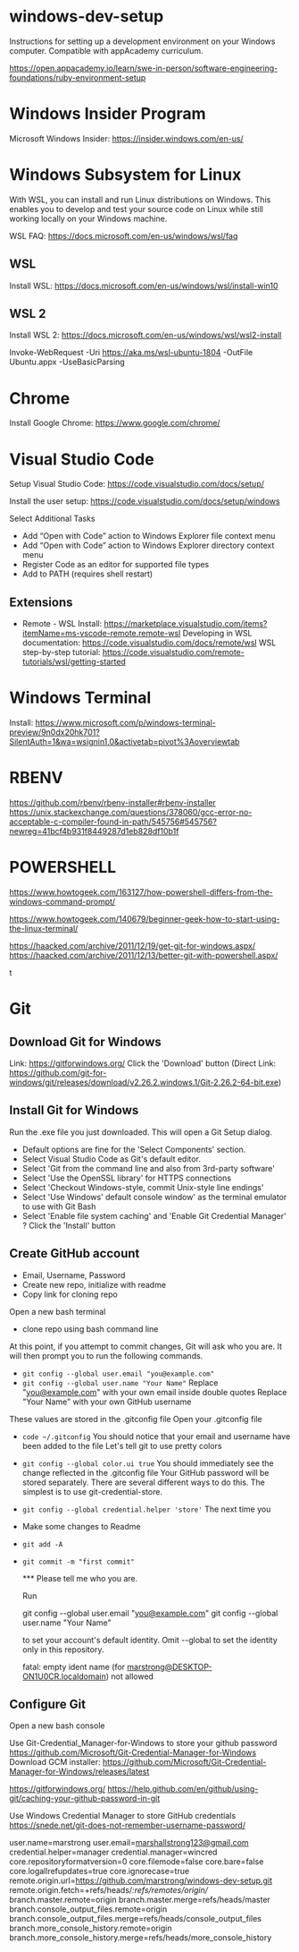 # windows-dev-setup
Instructions for setting up a development environment on your Windows computer. Compatible with appAcademy curriculum.

https://open.appacademy.io/learn/swe-in-person/software-engineering-foundations/ruby-environment-setup



Windows Insider Program
=======================

Microsoft Windows Insider: https://insider.windows.com/en-us/



Windows Subsystem for Linux
===========================
With WSL, you can install and run Linux distributions on Windows. This enables you to develop and test your source code on Linux while still working locally on your Windows machine.

WSL FAQ: https://docs.microsoft.com/en-us/windows/wsl/faq

WSL
---

Install WSL: https://docs.microsoft.com/en-us/windows/wsl/install-win10

WSL 2
-----

Install WSL 2: https://docs.microsoft.com/en-us/windows/wsl/wsl2-install



Invoke-WebRequest -Uri https://aka.ms/wsl-ubuntu-1804 -OutFile Ubuntu.appx -UseBasicParsing



Chrome
======

Install Google Chrome: https://www.google.com/chrome/

Visual Studio Code
=================

Setup Visual Studio Code: https://code.visualstudio.com/docs/setup/

Install the user setup: https://code.visualstudio.com/docs/setup/windows

Select Additional Tasks
+ Add “Open with Code” action to Windows Explorer file context menu
+ Add “Open with Code” action to Windows Explorer directory context menu
+ Register Code as an editor for supported file types
+ Add to PATH (requires shell restart)

Extensions
---------

+ Remote - WSL
Install: https://marketplace.visualstudio.com/items?itemName=ms-vscode-remote.remote-wsl
Developing in WSL documentation: https://code.visualstudio.com/docs/remote/wsl
WSL step-by-step tutorial: https://code.visualstudio.com/remote-tutorials/wsl/getting-started






Windows Terminal
================

Install: https://www.microsoft.com/p/windows-terminal-preview/9n0dx20hk701?SilentAuth=1&wa=wsignin1.0&activetab=pivot%3Aoverviewtab




RBENV
======

https://github.com/rbenv/rbenv-installer#rbenv-installer
https://unix.stackexchange.com/questions/378060/gcc-error-no-acceptable-c-compiler-found-in-path/545756#545756?newreg=41bcf4b931f8449287d1eb828df10b1f




POWERSHELL
======
https://www.howtogeek.com/163127/how-powershell-differs-from-the-windows-command-prompt/

https://www.howtogeek.com/140679/beginner-geek-how-to-start-using-the-linux-terminal/


https://haacked.com/archive/2011/12/19/get-git-for-windows.aspx/
https://haacked.com/archive/2011/12/13/better-git-with-powershell.aspx/

t

Git
===

Download Git for Windows
------------------------
Link: https://gitforwindows.org/
Click the 'Download' button
(Direct Link: https://github.com/git-for-windows/git/releases/download/v2.26.2.windows.1/Git-2.26.2-64-bit.exe)

Install Git for Windows
------------------------
Run the .exe file you just downloaded. This will open a Git Setup dialog.
+ Default options are fine for the 'Select Components' section.
+ Select Visual Studio Code as Git's default editor.
+ Select 'Git from the command line and also from 3rd-party software'
+ Select 'Use the OpenSSL library' for HTTPS connections
+ Select 'Checkout Windows-style, commit Unix-style line endings'
+ Select 'Use Windows' default console window' as the terminal emulator to use with Git Bash
+ Select 'Enable file system caching' and 'Enable Git Credential Manager' ?
Click the 'Install' button

Create GitHub account
---------------------
+ Email, Username, Password
+ Create new repo, initialize with readme
+ Copy link for cloning repo

Open a new bash terminal
+ clone repo using bash command line

At this point, if you attempt to commit changes, Git will ask who you are. It will then prompt you to run the following commands.
+ `git config --global user.email "you@example.com"`
+ `git config --global user.name "Your Name"`
Replace "you@example.com" with your own email inside double quotes
Replace "Your Name" with your own GitHub username

These values are stored in the .gitconfig file
Open your .gitconfig file
+ `code ~/.gitconfig`
You should notice that your email and username have been added to the file
Let's tell git to use pretty colors
+ `git config --global color.ui true`
You should immediately see the change reflected in the .gitconfig file
Your GitHub password will be stored separately. There are several different ways to do this. The simplest is to use git-credential-store.
+ `git config --global credential.helper 'store'`
The next time you 




+ Make some changes to Readme
+ `git add -A`
+ `git commit -m "first commit"`



    *** Please tell me who you are.

    Run

    git config --global user.email "you@example.com"
    git config --global user.name "Your Name"

    to set your account's default identity.
    Omit --global to set the identity only in this repository.

    fatal: empty ident name (for <marstrong@DESKTOP-ON1U0CR.localdomain>) not allowed

Configure Git
------------
Open a new bash console







Use Git-Credential_Manager-for-Windows to store your github password
https://github.com/Microsoft/Git-Credential-Manager-for-Windows
Download GCM installer: https://github.com/Microsoft/Git-Credential-Manager-for-Windows/releases/latest



https://gitforwindows.org/
https://help.github.com/en/github/using-git/caching-your-github-password-in-git

Use Windows Credential Manager to store GitHub credentials
https://snede.net/git-does-not-remember-username-password/



user.name=marstrong
user.email=marshallstrong123@gmail.com
credential.helper=manager
credential.manager=wincred
core.repositoryformatversion=0
core.filemode=false
core.bare=false
core.logallrefupdates=true
core.ignorecase=true
remote.origin.url=https://github.com/marstrong/windows-dev-setup.git
remote.origin.fetch=+refs/heads/*:refs/remotes/origin/*
branch.master.remote=origin
branch.master.merge=refs/heads/master
branch.console_output_files.remote=origin
branch.console_output_files.merge=refs/heads/console_output_files
branch.more_console_history.remote=origin
branch.more_console_history.merge=refs/heads/more_console_history
